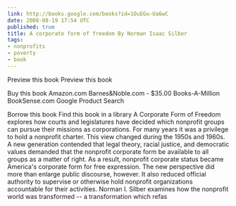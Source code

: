 ```yaml
---
link: http://books.google.com/books?id=1OuEGu-Ua6wC
date: 2008-08-19 17:54 UTC
published: true
title: A corporate form of freedom By Norman Isaac Silber
tags:
- nonprofits
- poverty
- book
---
```


Preview this book
Preview this book

Buy this book
Amazon.com
Barnes&Noble.com - $35.00
Books-A-Million
BookSense.com
Google Product Search

Borrow this book
Find this book in a library
A Corporate Form of Freedom explores how courts and legislatures have decided which nonprofit groups can pursue their missions as corporations. For many years it was a privilege to hold a nonprofit charter. This view changed during the 1950s and 1960s. A new generation contended that legal theory, racial justice, and democratic values demanded that the nonprofit corporate form be available to all groups as a matter of right. As a result, nonprofit corporate status became America's corporate form for free expression. The new perspective did more than enlarge public discourse, however. It also reduced official authority to supervise or otherwise hold nonprofit organizations accountable for their activities. Norman I. Silber examines how the nonprofit world was transformed -- a transformation which refas
